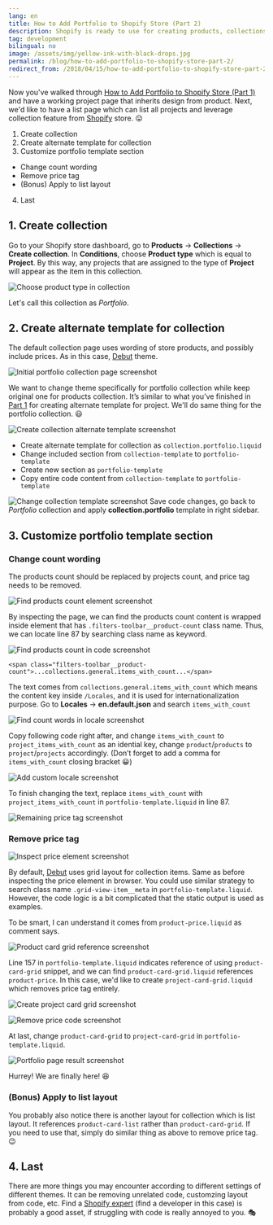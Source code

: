 ```yaml
---
lang: en
title: How to Add Portfolio to Shopify Store (Part 2)
description: Shopify is ready to use for creating products, collections, but it doesn’t have portfolio feature similar to Wordpress. This article shows you how to include portfolio feature from existing theme.
tag: development
bilingual: no
image: /assets/img/yellow-ink-with-black-drops.jpg
permalink: /blog/how-to-add-portfolio-to-shopify-store-part-2/
redirect_from: /2018/04/15/how-to-add-portfolio-to-shopify-store-part-2/
---
```


Now you've walked through [How to Add Portfolio to Shopify Store (Part 1)](/2018/03/18/how-to-add-portfolio-to-shopify-store-part-1/)
and have a working project page that inherits design from product.
Next, we'd like to have a list page which can list all projects and leverage collection feature from [Shopify](https://www.shopify.com/?ref=planet-willow) store. :stuck_out_tongue:

1. Create collection
2. Create alternate template for collection
3. Customize portfolio template section
  - Change count wording
  - Remove price tag
  - (Bonus) Apply to list layout
4. Last

## 1. Create collection

Go to your Shopify store dashboard, go to **Products** -> **Collections** -> **Create collection**.
In **Conditions**, choose **Product type** which is equal to **Project**.
By this way, any projects that are assigned to the type of **Project** will appear as the item in this collection.

![Choose product type in collection](/assets/img/choose-product-type-in-collection-screenshot.png)

Let's call this collection as *Portfolio*.

## 2. Create alternate template for collection

The default collection page uses wording of store products, and possibly include prices.
As in this case, [Debut](https://themes.shopify.com/themes/debut/styles/default) theme.

![Initial portfolio collection page screenshot](/assets/img/initial-portfolio-collection-page-screenshot.png)

We want to change theme specifically for portfolio collection while keep original one for products collection.
It’s similar to what you’ve finished in [Part 1](/2018/03/18/how-to-add-portfolio-to-shopify-store-part-1/)
for creating alternate template for project. We'll do same thing for the portfolio collection. :smiley:

![Create collection alternate template screenshot](/assets/img/create-collection-alternate-template-screenshot.png)

- Create alternate template for collection as `collection.portfolio.liquid`
- Change included section from `collection-template` to `portfolio-template`
- Create new section as `portfolio-template`
- Copy entire code content from `collection-template` to `portfolio-template`

![Change collection template screenshot](/assets/img/change-collection-template-screenshot.png)
Save code changes, go back to *Portfolio* collection and apply **collection.portfolio** template in right sidebar.

## 3. Customize portfolio template section

### Change count wording

The products count should be replaced by projects count, and price tag needs to be removed.

![Find products count element screenshot](/assets/img/find-products-count-element-screenshot.png)

By inspecting the page, we can find the products count content is wrapped inside element that has `.filters-toolbar__product-count` class name.
Thus, we can locate line 87 by searching class name as keyword.

![Find products count in code screenshot](/assets/img/find-products-count-in-code-screenshot.png)

`<span class="filters-toolbar__product-count">...collections.general.items_with_count...</span>`

The text comes from `collections.general.items_with_count` which means the content key inside `/Locales`, and it is used for internationalization purpose.
Go to **Locales** -> **en.default.json** and search `items_with_count`

![Find count words in locale screenshot](/assets/img/find-count-words-in-locale-screenshot.png)

Copy following code right after, and change `items_with_count` to `project_items_with_count` as an idential key,
change `product`/`products` to `project`/`projects` accordingly.
(Don’t forget to add a comma for `items_with_count` closing bracket :grinning:)

![Add custom locale screenshot](/assets/img/add-custom-locale-screenshot.png)

To finish changing the text, replace `items_with_count` with `project_items_with_count` in `portfolio-template.liquid` in line 87.

![Remaining price tag screenshot](/assets/img/remaining-price-tag-screenshot.png)

### Remove price tag

![Inspect price element screenshot](/assets/img/inspect-price-element-screenshot.png)

By default, [Debut](https://themes.shopify.com/themes/debut/styles/default) uses grid layout for collection items.
Same as before inspecting the price element in browser.
You could use similar strategy to search class name `.grid-view-item__meta` in `portfolio-template.liquid`.
However, the code logic is a bit complicated that the static output is used as examples.

To be smart, I can understand it comes from `product-price.liquid` as comment says.

![Product card grid reference screenshot](/assets/img/product-card-grid-reference-screenshot.png)

Line 157 in `portfolio-template.liquid` indicates reference of using `product-card-grid` snippet,
and we can find `product-card-grid.liquid` references `product-price`.
In this case, we'd like to create `project-card-grid.liquid` which removes price tag entirely.

![Create project card grid screenshot](/assets/img/create-project-card-grid-screenshot.png)

![Remove price code screenshot](/assets/img/remove-price-code-screenshot.png)

At last, change `product-card-grid` to `project-card-grid` in `portfolio-template.liquid`.

![Portfolio page result screenshot](/assets/img/portfolio-page-result-screenshot.png)

Hurrey! We are finally here! :satisfied:

### (Bonus) Apply to list layout

You probably also notice there is another layout for collection which is list layout.
It references `product-card-list` rather than `product-card-grid`.
If you need to use that, simply do similar thing as above to remove price tag. :wink:

## 4. Last

There are more things you may encounter according to different settings of different themes.
It can be removing unrelated code, customzing layout from code, etc.
Find a [Shopify expert](https://experts.shopify.com) (find a developer in this case) is probably a good asset,
if struggling with code is really annoyed to you. :performing_arts: